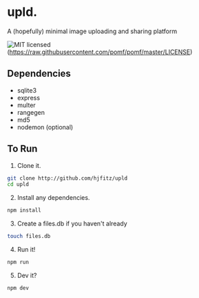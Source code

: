 # upld.
A (hopefully) minimal image uploading and sharing platform

![MIT
licensed](https://img.shields.io/badge/license-MIT-blue.svg)
(https://raw.githubusercontent.com/pomf/pomf/master/LICENSE)

## Dependencies
- sqlite3
- express
- multer
- rangegen
- md5
- nodemon (optional)

## To Run
1. Clone it.
```bash
git clone http://github.com/hjfitz/upld
cd upld
```
2. Install any dependencies.
```bash
npm install
```
3. Create a files.db if you haven't already
```bash
touch files.db
```
4. Run it!
```bash
npm run
```
5. Dev it?
```bash
npm dev
```
